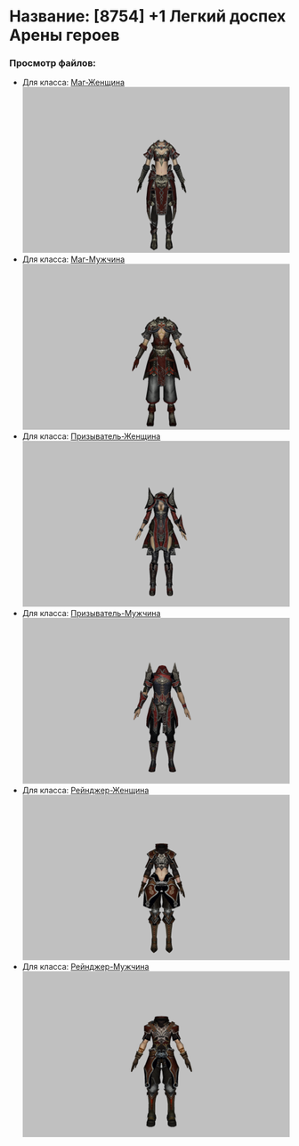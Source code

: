 # Название: [8754] +1 Легкий доспех Арены героев

### Просмотр файлов:
- Для класса: [Маг-Женщина](Маг-Женщина)
![p050031.png](Маг-Женщина/p050031.png)
- Для класса: [Маг-Мужчина](Маг-Мужчина)
![p040031.png](Маг-Мужчина/p040031.png)
- Для класса: [Призыватель-Женщина](Призыватель-Женщина)
![p090031.png](Призыватель-Женщина/p090031.png)
- Для класса: [Призыватель-Мужчина](Призыватель-Мужчина)
![p080031.png](Призыватель-Мужчина/p080031.png)
- Для класса: [Рейнджер-Женщина](Рейнджер-Женщина)
![p030031.png](Рейнджер-Женщина/p030031.png)
- Для класса: [Рейнджер-Мужчина](Рейнджер-Мужчина)
![p020031.png](Рейнджер-Мужчина/p020031.png)
